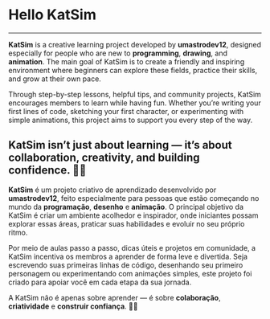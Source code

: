 # Hello KatSim
------------------

**KatSim** is a creative learning project developed by **umastrodev12**, designed especially for people who are new to **programming**, **drawing**, and **animation**.
The main goal of KatSim is to create a friendly and inspiring environment where beginners can explore these fields, practice their skills, and grow at their own pace.

Through step-by-step lessons, helpful tips, and community projects, KatSim encourages members to learn while having fun. Whether you’re writing your first lines of code, sketching your first character, or experimenting with simple animations, this project aims to support you every step of the way.

KatSim isn’t just about learning — it’s about **collaboration**, **creativity**, and **building confidence**. 🚀✨
------------------

**KatSim** é um projeto criativo de aprendizado desenvolvido por **umastrodev12**, feito especialmente para pessoas que estão começando no mundo da **programação**, **desenho** e **animação**.
O principal objetivo da KatSim é criar um ambiente acolhedor e inspirador, onde iniciantes possam explorar essas áreas, praticar suas habilidades e evoluir no seu próprio ritmo.

Por meio de aulas passo a passo, dicas úteis e projetos em comunidade, a KatSim incentiva os membros a aprender de forma leve e divertida.
Seja escrevendo suas primeiras linhas de código, desenhando seu primeiro personagem ou experimentando com animações simples, este projeto foi criado para apoiar você em cada etapa da sua jornada.

A KatSim não é apenas sobre aprender — é sobre **colaboração**, **criatividade** e **construir confiança**. 🚀✨
